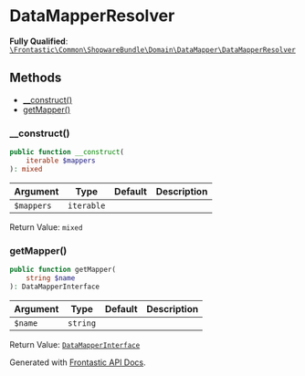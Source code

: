 #  DataMapperResolver

**Fully Qualified**: [`\Frontastic\Common\ShopwareBundle\Domain\DataMapper\DataMapperResolver`](../../../../../src/php/ShopwareBundle/Domain/DataMapper/DataMapperResolver.php)

## Methods

* [__construct()](#__construct)
* [getMapper()](#getmapper)

### __construct()

```php
public function __construct(
    iterable $mappers
): mixed
```

Argument|Type|Default|Description
--------|----|-------|-----------
`$mappers`|`iterable`||

Return Value: `mixed`

### getMapper()

```php
public function getMapper(
    string $name
): DataMapperInterface
```

Argument|Type|Default|Description
--------|----|-------|-----------
`$name`|`string`||

Return Value: [`DataMapperInterface`](DataMapperInterface.md)

Generated with [Frontastic API Docs](https://github.com/FrontasticGmbH/apidocs).
